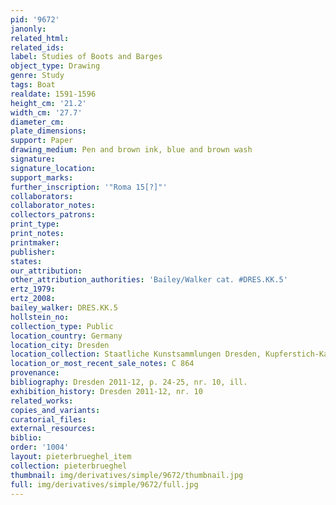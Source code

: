 ```yaml
---
pid: '9672'
janonly: 
related_html: 
related_ids: 
label: Studies of Boots and Barges
object_type: Drawing
genre: Study
tags: Boat
realdate: 1591-1596
height_cm: '21.2'
width_cm: '27.7'
diameter_cm: 
plate_dimensions: 
support: Paper
drawing_medium: Pen and brown ink, blue and brown wash
signature: 
signature_location: 
support_marks: 
further_inscription: '"Roma 15[?]"'
collaborators: 
collaborator_notes: 
collectors_patrons: 
print_type: 
print_notes: 
printmaker: 
publisher: 
states: 
our_attribution: 
other_attribution_authorities: 'Bailey/Walker cat. #DRES.KK.5'
ertz_1979: 
ertz_2008: 
bailey_walker: DRES.KK.5
hollstein_no: 
collection_type: Public
location_country: Germany
location_city: Dresden
location_collection: Staatliche Kunstsammlungen Dresden, Kupferstich-Kabinett
location_or_most_recent_sale_notes: C 864
provenance: 
bibliography: Dresden 2011-12, p. 24-25, nr. 10, ill.
exhibition_history: Dresden 2011-12, nr. 10
related_works: 
copies_and_variants: 
curatorial_files: 
external_resources: 
biblio: 
order: '1004'
layout: pieterbrueghel_item
collection: pieterbrueghel
thumbnail: img/derivatives/simple/9672/thumbnail.jpg
full: img/derivatives/simple/9672/full.jpg
---
```

